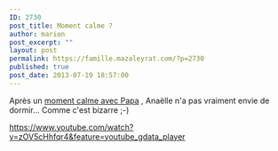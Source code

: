 ```yaml
---
ID: 2730
post_title: Moment calme ?
author: marion
post_excerpt: ""
layout: post
permalink: https://famille.mazaleyrat.com/?p=2730
published: true
post_date: 2013-07-19 18:57:00
---
```

Après un <a href="https://www.youtube.com/watch?v=BrVSH-78MjE&feature=youtube_gdata_player">moment calme avec Papa</a> , Anaëlle n'a pas vraiment envie de dormir... Comme c'est bizarre ;-)

https://www.youtube.com/watch?v=zOV5cHhfqr4&feature=youtube_gdata_player